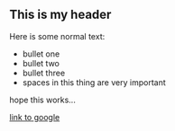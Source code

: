 ## This is my header

Here is some normal text:

 * bullet one
 * bullet two
 * bullet three
 * spaces in this thing are very important
 
hope this works...

[link to google](https://www.google.com)